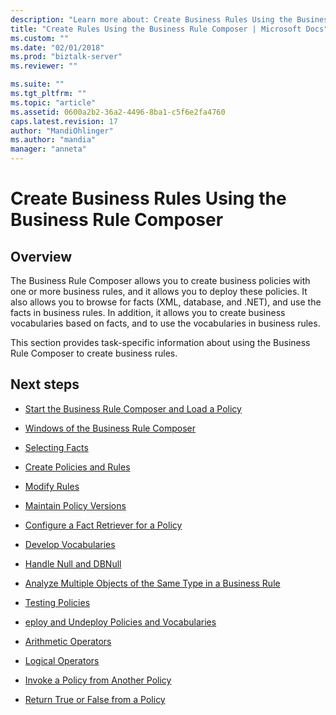 ```yaml
---
description: "Learn more about: Create Business Rules Using the Business Rule Composer"
title: "Create Rules Using the Business Rule Composer | Microsoft Docs"
ms.custom: ""
ms.date: "02/01/2018"
ms.prod: "biztalk-server"
ms.reviewer: ""

ms.suite: ""
ms.tgt_pltfrm: ""
ms.topic: "article"
ms.assetid: 0600a2b2-36a2-4496-8ba1-c5f6e2fa4760
caps.latest.revision: 17
author: "MandiOhlinger"
ms.author: "mandia"
manager: "anneta"
---
```

# Create Business Rules Using the Business Rule Composer

## Overview
The Business Rule Composer allows you to create business policies with one or more business rules, and it allows you to deploy these policies. It also allows you to browse for facts (XML, database, and .NET), and use the facts in business rules. In addition, it allows you to create business vocabularies based on facts, and to use the vocabularies in business rules.  
  
 This section provides task-specific information about using the Business Rule Composer to create business rules.  
  
## Next steps
  
-   [Start the Business Rule Composer and Load a Policy](../core/how-to-start-the-business-rule-composer-and-load-a-policy.md)  
  
-   [Windows of the Business Rule Composer](../core/windows-of-the-business-rule-composer.md)  
  
-   [Selecting Facts](../core/selecting-facts.md)  
  
-   [Create Policies and Rules](../core/how-to-create-policies-and-rules.md)  
  
-   [Modify Rules](../core/how-to-modify-rules.md)  
  
-   [Maintain Policy Versions](../core/how-to-maintain-policy-versions.md)  
  
-   [Configure a Fact Retriever for a Policy](../core/how-to-configure-a-fact-retriever-for-a-policy.md)  
  
-   [Develop Vocabularies](../core/how-to-develop-vocabularies.md)  
  
-   [Handle Null and DBNull](../core/how-to-handle-null-and-dbnull.md)  
  
-   [Analyze Multiple Objects of the Same Type in a Business Rule](../core/how-to-analyze-multiple-objects-of-the-same-type-in-a-business-rule.md)  
  
-   [Testing Policies](../core/testing-policies.md)  
  
-   [eploy and Undeploy Policies and Vocabularies](../core/how-to-deploy-and-undeploy-policies-and-vocabularies.md)  
  
-   [Arithmetic Operators](../core/arithmetic-operators.md)  
  
-   [Logical Operators](../core/logical-operators.md)  
  
-   [Invoke a Policy from Another Policy](../core/invoking-a-policy-from-another-policy.md)  
  
-   [Return True or False from a Policy](../core/how-to-return-true-or-false-from-a-policy.md)
